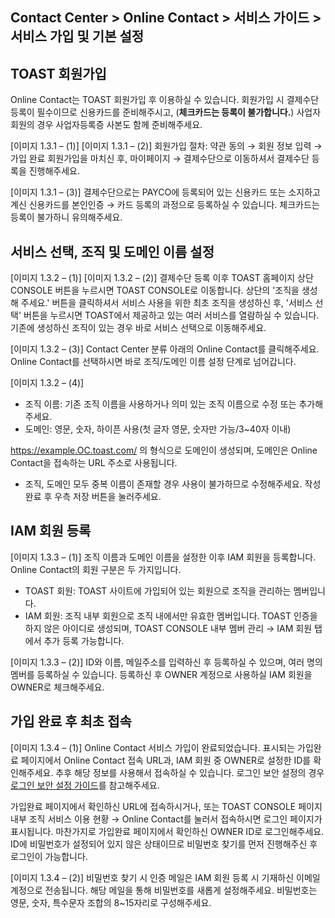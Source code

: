 ## Contact Center > Online Contact > 서비스 가이드 > 서비스 가입 및 기본 설정 

## TOAST 회원가입
Online Contact는 TOAST 회원가입 후 이용하실 수 있습니다. 
회원가입 시 결제수단 등록이 필수이므로 신용카드를 준비해주시고, (**체크카드는 등록이 불가합니다.**) 사업자 회원의 경우 사업자등록증 사본도 함께 준비해주세요.

[이미지 1.3.1 – (1)]
[이미지 1.3.1 – (2)]
회원가입 절차: 약관 동의 → 회원 정보 입력 → 가입 완료
회원가입을 마치신 후, 마이페이지 → 결제수단으로 이동하셔서 결제수단 등록을 진행해주세요.

[이미지 1.3.1 – (3)]
결제수단으로는 PAYCO에 등록되어 있는 신용카드 또는 소지하고 계신 신용카드를 본인인증 → 카드 등록의 과정으로 등록하실 수 있습니다.
체크카드는 등록이 불가하니 유의해주세요.

## 서비스 선택, 조직 및 도메인 이름 설정

[이미지 1.3.2 – (1)]
[이미지 1.3.2 – (2)]
결제수단 등록 이후 TOAST 홈페이지 상단 CONSOLE 버튼을 누르시면 TOAST CONSOLE로 이동합니다. 상단의 '조직을 생성해 주세요.' 버튼을 클릭하셔서 서비스 사용을 위한 최초 조직을 생성하신 후, '서비스 선택' 버튼을 누르시면 TOAST에서 제공하고 있는 여러 서비스를 열람하실 수 있습니다. 
기존에 생성하신 조직이 있는 경우 바로 서비스 선택으로 이동해주세요.

[이미지 1.3.2 – (3)]
Contact Center 분류 아래의 Online Contact를 클릭해주세요. 
Online Contact를 선택하시면 바로 조직/도메인 이름 설정 단계로 넘어갑니다.

[이미지 1.3.2 – (4)]
- 조직 이름: 기존 조직 이름을 사용하거나 의미 있는 조직 이름으로 수정 또는 추가해주세요.
- 도메인: 영문, 숫자, 하이픈 사용(첫 글자 영문, 숫자만 가능/3~40자 이내)

https://example.OC.toast.com/ 의 형식으로 도메인이 생성되며, 도메인은 Online Contact을 접속하는 URL 주소로 사용됩니다.
- 조직, 도메인 모두 중복 이름이 존재할 경우 사용이 불가하므로 수정해주세요. 작성 완료 후 우측 저장 버튼을 눌러주세요.

## IAM 회원 등록
[이미지 1.3.3 – (1)]
조직 이름과 도메인 이름을 설정한 이후 IAM 회원을 등록합니다.
Online Contact의 회원 구분은 두 가지입니다. 
- TOAST 회원: TOAST 사이트에 가입되어 있는 회원으로 조직을 관리하는 멤버입니다.
- IAM 회원: 조직 내부 회원으로 조직 내에서만 유효한 멤버입니다. TOAST 인증을 하지 않은 아이디로 생성되며, TOAST CONSOLE 내부 멤버 관리 → IAM 회원 탭에서 추가 등록 가능합니다.

[이미지 1.3.3 – (2)]
ID와 이름, 메일주소를 입력하신 후 등록하실 수 있으며, 여러 명의 멤버를 등록하실 수 있습니다. 등록하신 후 OWNER 계정으로 사용하실 IAM 회원을 OWNER로 체크해주세요.

## 가입 완료 후 최초 접속
[이미지 1.3.4 – (1)]
Online Contact 서비스 가입이 완료되었습니다. 표시되는 가입완료 페이지에서 Online Contact 접속 URL과, IAM 회원 중 OWNER로 설정한 ID를 확인해주세요. 추후 해당 정보를 사용해서 접속하실 수 있습니다.
로그인 보안 설정의 경우 [로그인 보안 설정 가이드](https://docs.toast.com/ko/TOAST/ko/console-guide/#iam)를 참고해주세요. 

가입완료 페이지에서 확인하신 URL에 접속하시거나, 또는 TOAST CONSOLE 페이지 내부 조직 서비스 이용 현황 → Online Contact를 눌러서 접속하시면 로그인 페이지가 표시됩니다. 
마찬가지로 가입완료 페이지에서 확인하신 OWNER ID로 로그인해주세요. ID에 비밀번호가 설정되어 있지 않은 상태이므로 비밀번호 찾기를 먼저 진행해주신 후 로그인이 가능합니다.

[이미지 1.3.4 – (2)]
비밀번호 찾기 시 인증 메일은 IAM 회원 등록 시 기재하신 이메일 계정으로 전송됩니다. 해당 메일을 통해 비밀번호를 새롭게 설정해주세요.
비밀번호는 영문, 숫자, 특수문자 조합의 8~15자리로 구성해주세요.
